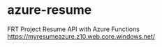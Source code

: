 # azure-resume
FRT Project
Resume API with Azure Functions https://myresumeazure.z10.web.core.windows.net/
